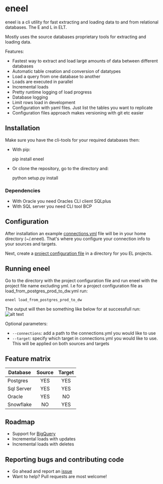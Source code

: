 # eneel
eneel is a cli utility for fast extracting and loading data to and from relational databases. The E and L in ELT.

Mostly uses the source databases proprietary tools for extracting and loading data.

Features:
- Fastest way to extract and load large amounts of data between different databases
- Automatic table creation and conversion of datatypes
- Load a query from one database to another
- Loads are executed in parallel 
- Incremental loads
- Pretty runtime logging of load progress
- Database logging
- Limit rows load in development
- Configuration with yaml files. Just list the tables you want to replicate
- Configuration files approach makes versioning with git etc easier

## Installation
Make sure you have the cli-tools for your required databases then:
- With pip:


    pip install eneel


- Or clone the repository, go to the directory and:


    python setup.py install

### Dependencies
- With Oracle you need Oracles CLI client SQLplus
- With SQL server you need CLI tool BCP 

## Configuration
After installation an example [connections.yml](example_connections.yml) file will be in your home directory (~/.eneel). That's where you configure your connection info to your sources and targets.

Next, create a [project configuration file](example_project.yml) in a directory for you EL projects.

## Running eneel
Go to the directory with the project configuration file and run eneel with the project file name excluding yml. I.e for a project configuration file as load_from_postgres_prod_to_dw.yml run:

    eneel load_from_postgres_prod_to_dw

The output will then be something like below for at successfull run:
![alt text](etc/output.png)

Optional parameters:
- `--connections`: add a path to the connections.yml you would like to use
- `--target`: specify which target in connections.yml you would like to use. This will be applied on both sources and targets


## Feature matrix
Database | Source | Target
--- |:------:| :---: |
Postgres |  YES   | YES
Sql Server |  YES   | YES
Oracle |  YES   | NO
Snowflake |   NO   | YES

## Roadmap
- Support for [BigQuery](https://cloud.google.com/bigquery/)
- Incremental loads with updates
- Incremental loads with deletes

## Reporting bugs and contributing code
- Go ahead and report an [issue](https://github.com/mikaelene/eneel/issues)
- Want to help? Pull requests are most welcome!